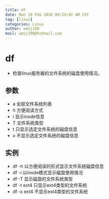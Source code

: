 ```yaml
---
title: df
date: Mon 19 Feb 2018 09:29:02 AM CST
tag: [linux]
categories: Linux
author: wmsj100
mail: wmsj100@hotmail.com
---
```

# df

- 检查linux服务器的文件系统的磁盘使用情况。

## 参数
- a 全部文件系统列表
- h 方便阅读方式
- i 显示inode信息
- T 文件系统类型
- t 只显示选定文件系统的磁盘信息
- x 不显示选定文件系统的磁盘信息

## 实例
- df -h 以方便阅读的形式显示文件系统磁盘信息
- df -i 以inode模式显示磁盘使用情况
- df -T 显示磁盘的文件系统类型
- df -t ext4 只显示ext4类型的文件系统
- df -x ext4 不显示ext4类型的文件系统
